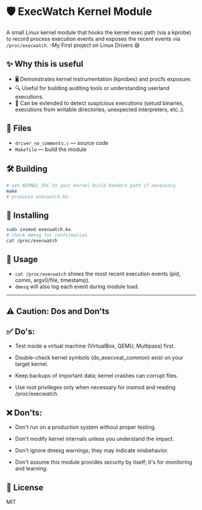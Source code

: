 # 🛡️ ExecWatch Kernel Module

A small Linux kernel module that hooks the kernel exec path (via a kprobe) to record process execution events and exposes the recent events via `/proc/execwatch`.
-My First project on Linux Drivers 😅


## ✨ Why this is useful 

- 🖥️ Demonstrates kernel instrumentation (kprobes) and procfs exposure.
- 🔍 Useful for building auditing tools or understanding userland executions.
- 🚨 Can be extended to detect suspicious executions (setuid binaries, executions from writable directories, unexpected interpreters, etc..).


## 📂 Files

- `driver_no_comments.c` —  source code
- `Makefile` — build the module


## 🛠️ Building

```bash
# set KERNEL_SRC to your kernel build headers path if necessary
make
# produces execwatch.ko
````

## 🚀 Installing

```bash
sudo insmod execwatch.ko
# check dmesg for confirmation
cat /proc/execwatch
```

## 👀 Usage

* `cat /proc/execwatch` shows the most recent execution events (pid, comm, argv0/file, timestamp).
* `dmesg` will also log each event during module load.

---------------------------------------------------------------------------------------------

## ⚠️ Caution: Dos and Don'ts

##  ✅ Do's:

- Test inside a virtual machine (VirtualBox, QEMU, Multipass) first.

- Double-check kernel symbols (do_execveat_common) exist on your target kernel.

- Keep backups of important data; kernel crashes can corrupt files.

- Use root privileges only when necessary for insmod and reading /proc/execwatch.

## ❌ Don'ts:

- Don't run on a production system without proper testing.

- Don't modify kernel internals unless you understand the impact.

- Don't ignore dmesg warnings; they may indicate misbehavior.

- Don't assume this module provides security by itself; it's for monitoring and learning.


## 📜 License

MIT

